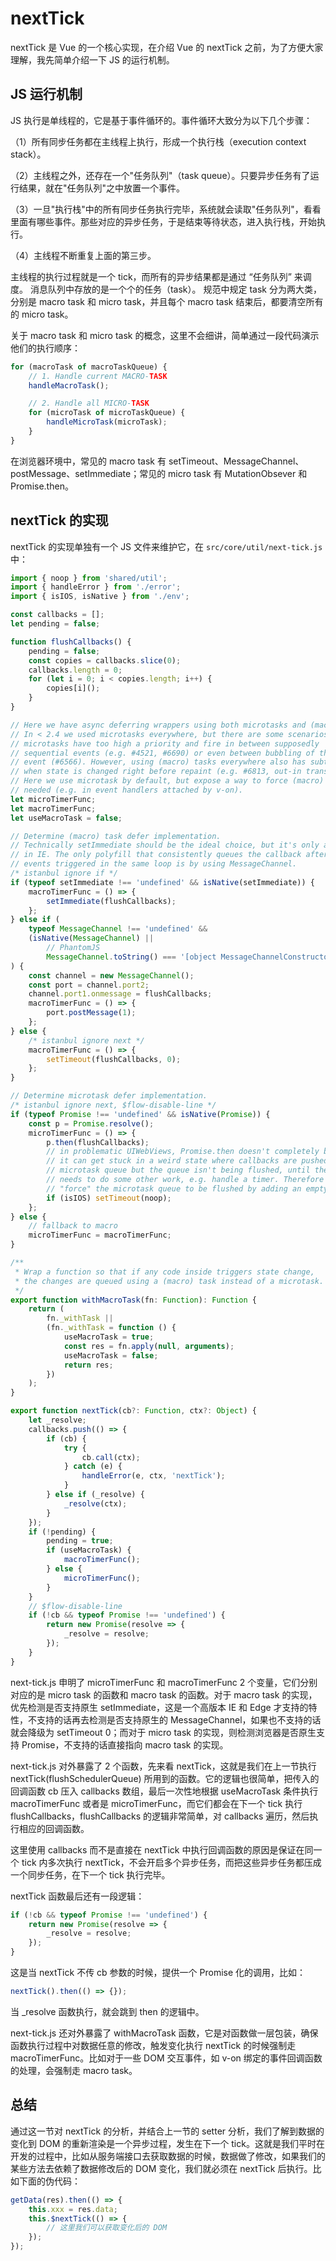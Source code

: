 # nextTick

nextTick 是 Vue 的一个核心实现，在介绍 Vue 的 nextTick 之前，为了方便大家理解，我先简单介绍一下 JS 的运行机制。

## JS 运行机制

JS 执行是单线程的，它是基于事件循环的。事件循环大致分为以下几个步骤：

（1）所有同步任务都在主线程上执行，形成一个执行栈（execution context stack）。

（2）主线程之外，还存在一个"任务队列"（task queue）。只要异步任务有了运行结果，就在"任务队列"之中放置一个事件。

（3）一旦"执行栈"中的所有同步任务执行完毕，系统就会读取"任务队列"，看看里面有哪些事件。那些对应的异步任务，于是结束等待状态，进入执行栈，开始执行。

（4）主线程不断重复上面的第三步。

主线程的执行过程就是一个 tick，而所有的异步结果都是通过 “任务队列” 来调度。 消息队列中存放的是一个个的任务（task）。 规范中规定 task 分为两大类，分别是 macro task 和 micro task，并且每个 macro task 结束后，都要清空所有的 micro task。

关于 macro task 和 micro task 的概念，这里不会细讲，简单通过一段代码演示他们的执行顺序：

```js
for (macroTask of macroTaskQueue) {
    // 1. Handle current MACRO-TASK
    handleMacroTask();

    // 2. Handle all MICRO-TASK
    for (microTask of microTaskQueue) {
        handleMicroTask(microTask);
    }
}
```

在浏览器环境中，常见的 macro task 有 setTimeout、MessageChannel、postMessage、setImmediate；常见的 micro task 有 MutationObsever 和 Promise.then。

## nextTick 的实现

nextTick 的实现单独有一个 JS 文件来维护它，在 `src/core/util/next-tick.js` 中：

```js
import { noop } from 'shared/util';
import { handleError } from './error';
import { isIOS, isNative } from './env';

const callbacks = [];
let pending = false;

function flushCallbacks() {
    pending = false;
    const copies = callbacks.slice(0);
    callbacks.length = 0;
    for (let i = 0; i < copies.length; i++) {
        copies[i]();
    }
}

// Here we have async deferring wrappers using both microtasks and (macro) tasks.
// In < 2.4 we used microtasks everywhere, but there are some scenarios where
// microtasks have too high a priority and fire in between supposedly
// sequential events (e.g. #4521, #6690) or even between bubbling of the same
// event (#6566). However, using (macro) tasks everywhere also has subtle problems
// when state is changed right before repaint (e.g. #6813, out-in transitions).
// Here we use microtask by default, but expose a way to force (macro) task when
// needed (e.g. in event handlers attached by v-on).
let microTimerFunc;
let macroTimerFunc;
let useMacroTask = false;

// Determine (macro) task defer implementation.
// Technically setImmediate should be the ideal choice, but it's only available
// in IE. The only polyfill that consistently queues the callback after all DOM
// events triggered in the same loop is by using MessageChannel.
/* istanbul ignore if */
if (typeof setImmediate !== 'undefined' && isNative(setImmediate)) {
    macroTimerFunc = () => {
        setImmediate(flushCallbacks);
    };
} else if (
    typeof MessageChannel !== 'undefined' &&
    (isNative(MessageChannel) ||
        // PhantomJS
        MessageChannel.toString() === '[object MessageChannelConstructor]')
) {
    const channel = new MessageChannel();
    const port = channel.port2;
    channel.port1.onmessage = flushCallbacks;
    macroTimerFunc = () => {
        port.postMessage(1);
    };
} else {
    /* istanbul ignore next */
    macroTimerFunc = () => {
        setTimeout(flushCallbacks, 0);
    };
}

// Determine microtask defer implementation.
/* istanbul ignore next, $flow-disable-line */
if (typeof Promise !== 'undefined' && isNative(Promise)) {
    const p = Promise.resolve();
    microTimerFunc = () => {
        p.then(flushCallbacks);
        // in problematic UIWebViews, Promise.then doesn't completely break, but
        // it can get stuck in a weird state where callbacks are pushed into the
        // microtask queue but the queue isn't being flushed, until the browser
        // needs to do some other work, e.g. handle a timer. Therefore we can
        // "force" the microtask queue to be flushed by adding an empty timer.
        if (isIOS) setTimeout(noop);
    };
} else {
    // fallback to macro
    microTimerFunc = macroTimerFunc;
}

/**
 * Wrap a function so that if any code inside triggers state change,
 * the changes are queued using a (macro) task instead of a microtask.
 */
export function withMacroTask(fn: Function): Function {
    return (
        fn._withTask ||
        (fn._withTask = function () {
            useMacroTask = true;
            const res = fn.apply(null, arguments);
            useMacroTask = false;
            return res;
        })
    );
}

export function nextTick(cb?: Function, ctx?: Object) {
    let _resolve;
    callbacks.push(() => {
        if (cb) {
            try {
                cb.call(ctx);
            } catch (e) {
                handleError(e, ctx, 'nextTick');
            }
        } else if (_resolve) {
            _resolve(ctx);
        }
    });
    if (!pending) {
        pending = true;
        if (useMacroTask) {
            macroTimerFunc();
        } else {
            microTimerFunc();
        }
    }
    // $flow-disable-line
    if (!cb && typeof Promise !== 'undefined') {
        return new Promise(resolve => {
            _resolve = resolve;
        });
    }
}
```

next-tick.js 申明了 microTimerFunc 和 macroTimerFunc 2 个变量，它们分别对应的是 micro task 的函数和 macro task 的函数。对于 macro task 的实现，优先检测是否支持原生 setImmediate，这是一个高版本 IE 和 Edge 才支持的特性，不支持的话再去检测是否支持原生的 MessageChannel，如果也不支持的话就会降级为 setTimeout 0；而对于 micro task 的实现，则检测浏览器是否原生支持 Promise，不支持的话直接指向 macro task 的实现。

next-tick.js 对外暴露了 2 个函数，先来看 nextTick，这就是我们在上一节执行 nextTick(flushSchedulerQueue) 所用到的函数。它的逻辑也很简单，把传入的回调函数 cb 压入 callbacks 数组，最后一次性地根据 useMacroTask 条件执行 macroTimerFunc 或者是 microTimerFunc，而它们都会在下一个 tick 执行 flushCallbacks，flushCallbacks 的逻辑非常简单，对 callbacks 遍历，然后执行相应的回调函数。

这里使用 callbacks 而不是直接在 nextTick 中执行回调函数的原因是保证在同一个 tick 内多次执行 nextTick，不会开启多个异步任务，而把这些异步任务都压成一个同步任务，在下一个 tick 执行完毕。

nextTick 函数最后还有一段逻辑：

```js
if (!cb && typeof Promise !== 'undefined') {
    return new Promise(resolve => {
        _resolve = resolve;
    });
}
```

这是当 nextTick 不传 cb 参数的时候，提供一个 Promise 化的调用，比如：

```js
nextTick().then(() => {});
```

当 \_resolve 函数执行，就会跳到 then 的逻辑中。

next-tick.js 还对外暴露了 withMacroTask 函数，它是对函数做一层包装，确保函数执行过程中对数据任意的修改，触发变化执行 nextTick 的时候强制走 macroTimerFunc。比如对于一些 DOM 交互事件，如 v-on 绑定的事件回调函数的处理，会强制走 macro task。

## 总结

通过这一节对 nextTick 的分析，并结合上一节的 setter 分析，我们了解到数据的变化到 DOM 的重新渲染是一个异步过程，发生在下一个 tick。这就是我们平时在开发的过程中，比如从服务端接口去获取数据的时候，数据做了修改，如果我们的某些方法去依赖了数据修改后的 DOM 变化，我们就必须在 nextTick 后执行。比如下面的伪代码：

```js
getData(res).then(() => {
    this.xxx = res.data;
    this.$nextTick(() => {
        // 这里我们可以获取变化后的 DOM
    });
});
```

